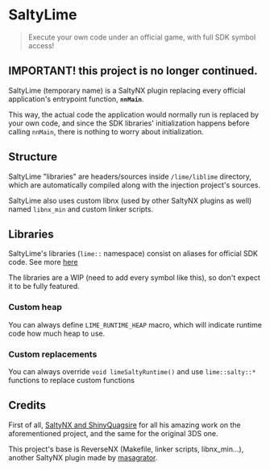 # SaltyLime

> Execute your own code under an official game, with full SDK symbol access!

## **IMPORTANT!** this project is no longer continued.

SaltyLime (temporary name) is a SaltyNX plugin replacing every official application's entrypoint function, **`nnMain`**.

This way, the actual code the application would normally run is replaced by your own code, and since the SDK libraries' initialization happens before calling `nnMain`, there is nothing to worry about initialization.

## Structure

SaltyLime "libraries" are headers/sources inside `/lime/liblime` directory, which are automatically compiled along with the injection project's sources.

SaltyLime also uses custom libnx (used by other SaltyNX plugins as well) named `libnx_min` and custom linker scripts.

## Libraries

SaltyLime's libraries (`lime::` namespace) consist on aliases for official SDK code. See more [here](SYMBOLS.md)

The libraries are a WIP (need to add every symbol like this), so don't expect it to be fully featured.

### Custom heap

You can always define `LIME_RUNTIME_HEAP` macro, which will indicate runtime code how much heap to use.

### Custom replacements

You can always override `void limeSaltyRuntime()` and use `lime::salty::*` functions to replace custom functions

## Credits

First of all, [SaltyNX and ShinyQuagsire](https://github.com/shinyquagsire23/SaltyNX) for all his amazing work on the aforementioned project, and the same for the original 3DS one.

This project's base is ReverseNX (Makefile, linker scripts, libnx_min...), another SaltyNX plugin made by [masagrator](https://github.com/masagrator/ReverseNX).
